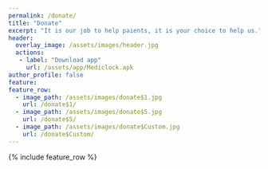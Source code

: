```yaml
---
permalink: /donate/
title: "Donate"
excerpt: "It is our job to help paients, it is your choice to help us."
header:
  overlay_image: /assets/images/header.jpg
  actions:
   - label: "Download app"
     url: /assets/app/Mediclock.apk
author_profile: false
feature:
feature_row:
  - image_path: /assets/images/donate$1.jpg
    url: /donate$1/
  - image_path: /assets/images/donate$5.jpg
    url: /donate$5/
  - image_path: /assets/images/donate$Custom.jpg
    url: /donate$Custom/
---
```

{% include feature_row %}
